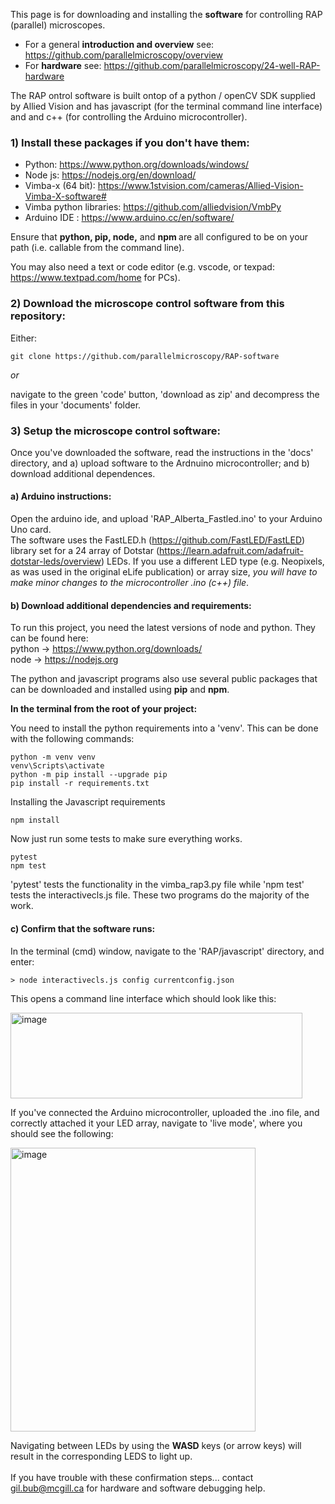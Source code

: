 This page is for downloading and installing the **software** for controlling RAP (parallel) microscopes. 

- For a general **introduction and overview** see: https://github.com/parallelmicroscopy/overview
- For **hardware** see: https://github.com/parallelmicroscopy/24-well-RAP-hardware

The RAP ontrol software is built ontop of a python / openCV SDK supplied by Allied Vision and has javascript (for the terminal command line interface) and and c++ (for controlling the Arduino microcontroller).

### 1) Install these packages if you don't have them:

- Python: https://www.python.org/downloads/windows/
- Node js: https://nodejs.org/en/download/
- Vimba-x (64 bit): https://www.1stvision.com/cameras/Allied-Vision-Vimba-X-software#
- Vimba python libraries: https://github.com/alliedvision/VmbPy
- Arduino IDE : https://www.arduino.cc/en/software/

Ensure that <b> python, pip, node,</b> and <b> npm </b> are all configured to be on your path (i.e. callable from the command line).

You may also need a text or code editor (e.g. vscode, or texpad: https://www.textpad.com/home for PCs).

### 2) Download the microscope control software from this repository:

Either:

```
git clone https://github.com/parallelmicroscopy/RAP-software
```
<i>or</i>

navigate to the green 'code' button, 'download as zip' and decompress the files in your 'documents' folder.

### 3) Setup the microscope control software:

Once you've downloaded the software, read the instructions in the 'docs' directory, and a) upload software to the Ardnuino microcontroller; and b) download additional dependences.

#### a) Arduino instructions:
Open the arduino ide, and upload 'RAP_Alberta_Fastled.ino' to your Arduino Uno card.
<br>
The software uses the FastLED.h (https://github.com/FastLED/FastLED) library set for a 24 array of Dotstar (https://learn.adafruit.com/adafruit-dotstar-leds/overview) LEDs.  If you use a different LED type (e.g. Neopixels, as was used in the original eLife publication)  or array size, *you will have to make minor changes to the microcontroller .ino (c++) file*.


#### b) Download additional dependencies and requirements:
To run this project, you need the latest versions of node and python. They can be found here:  
python -> https://www.python.org/downloads/  
node -> https://nodejs.org  

The python and javascript programs also use several public packages that can be downloaded and installed using <b>pip</b> and <b>npm</b>.



<b>In the terminal from the root of your project: </b>

You need to install the python requirements into a 'venv'. This can be done with the following commands:
```
python -m venv venv
venv\Scripts\activate
python -m pip install --upgrade pip
pip install -r requirements.txt
```

Installing the Javascript requirements
```
npm install
```

Now just run some tests to make sure everything works. 
```
pytest
npm test
```
'pytest' tests the functionality in the vimba_rap3.py file while 'npm test' tests the interactivecls.js file. These two programs do the majority of the work.

#### c) Confirm that the software runs:

In the terminal (cmd) window, navigate to the 'RAP/javascript' directory, and enter:

```
> node interactivecls.js config currentconfig.json
```

This opens a command line interface which should look like this:

<img width="467" height="137" alt="image" src="https://github.com/user-attachments/assets/07f29f90-e89e-4521-911a-190b2e8b6190" />

If you've connected the Arduino microcontroller, uploaded the .ino file, and correctly attached it your LED array,  navigate to 'live mode', where you should see the following:

<img width="392" height="454" alt="image" src="https://github.com/user-attachments/assets/b01e8e24-22eb-4698-8f8e-11f9eb6ad865" />

Navigating between LEDs by using the **WASD** keys (or arrow keys) will result in the corresponding LEDS to light up. 
<br>
<br>
If you have trouble with these confirmation steps... contact gil.bub@mcgill.ca for hardware and software debugging help.




